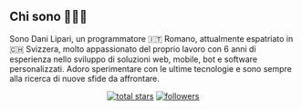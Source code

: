 ## Chi sono 👨🏻‍💻

<!-- <div style="text-align:center; margin-bottom: 20px;">
  <img src="https://avatars.githubusercontent.com/u/64545085?v=4" alt="me" style="display:block; margin:auto; margin-bottom: 20px; width:80px;" />
</div> -->

Sono Dani Lipari, un programmatore 🇮🇹 Romano, attualmente espatriato in 🇨🇭 Svizzera, molto appassionato del proprio lavoro con 6 anni di esperienza nello sviluppo di soluzioni web, mobile, bot e software personalizzati. Adoro sperimentare con le ultime tecnologie e sono sempre alla ricerca di nuove sfide da affrontare.

<div align="center">
  <!-- <img src="https://github-readme-streak-stats.herokuapp.com/?user=danilipari&theme=github" alt="GitHub Streak"> -->
  <!-- <img src="https://github-readme-stats.vercel.app/api/top-langs/?username=danilipari&theme=onedark"/> -->
  <!-- <img src="https://github-profile-summary-cards.vercel.app/api/cards/profile-details?username=danilipari&theme=github"/> -->
</div>



<p align="center">
  <a href="https://github.com/danilipari?tab=repositories&sort=stargazers">
    <img alt="total stars" title="Total stars on GitHub" src="https://custom-icon-badges.demolab.com/github/stars/danilipari?color=55960c&style=for-the-badge&labelColor=488207&logo=star"/></a>
  <a href="https://github.com/danilipari?tab=followers">
    <img alt="followers" title="Follow me on Github" src="https://custom-icon-badges.demolab.com/github/followers/danilipari?color=236ad3&labelColor=1155ba&style=for-the-badge&logo=person-add&label=Follow&logoColor=white"/></a>
<a href="https://www.linkedin.com/in/dani-lipari-developer/">
</p>
